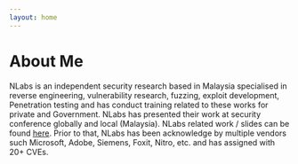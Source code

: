 ```yaml
---
layout: home
---
```

# About Me

NLabs is an independent security research based in Malaysia specialised in reverse engineering, vulnerability research, fuzzing, exploit development, Penetration testing and has conduct training related to these works for private and Government. NLabs has presented their work at security conference globally and local (Malaysia). NLabs related work / slides can be found [here]([here](https://speakerdeck.com/nafiez)). Prior to that, NLabs has been acknowledge by multiple vendors such Microsoft, Adobe, Siemens, Foxit, Nitro, etc. and has assigned with 20+ CVEs.
